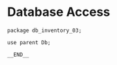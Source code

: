 # Database Access

<!-- %% svg-grid: code -->

~~~~
package db_inventory_03;

use parent Db;

__END__
~~~~
